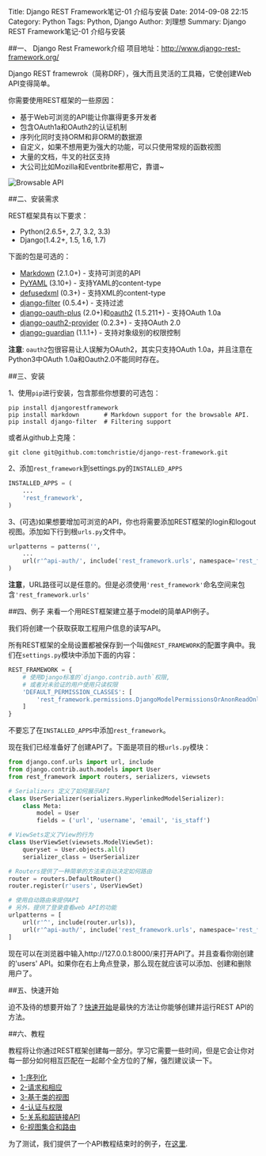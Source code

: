 Title: Django REST Framework笔记-01 介绍与安装
Date: 2014-09-08 22:15
Category: Python
Tags: Python, Django
Author: 刘理想
Summary: Django REST Framework笔记-01 介绍与安装

##一、 Django Rest Framework介绍
项目地址：http://www.django-rest-framework.org/

Django REST framewrok（简称DRF），强大而且灵活的工具箱，它使创建Web API变得简单。

你需要使用REST框架的一些原因：

- 基于Web可浏览的API能让你赢得更多开发者
- 包含OAuth1a和OAuth2的认证机制
- 序列化同时支持ORM和非ORM的数据源
- 自定义，如果不想用更为强大的功能，可以只使用常规的函数视图
- 大量的文档，牛叉的社区支持
- 大公司比如Mozilla和Eventbrite都用它，靠谱~

![Browsable API](http://www.django-rest-framework.org/img/quickstart.png)

##二、安装需求

REST框架具有以下要求：

- Python(2.6.5+, 2.7, 3.2, 3.3)
- Django(1.4.2+, 1.5, 1.6, 1.7)

下面的包是可选的：

- [Markdown](http://pypi.python.org/pypi/Markdown/) (2.1.0+) - 支持可浏览的API
- [PyYAML](http://pypi.python.org/pypi/PyYAML) (3.10+) - 支持YAML的content-type
- [defusedxml](https://pypi.python.org/pypi/defusedxml) (0.3+) - 支持XML的content-type
- [django-filter](http://pypi.python.org/pypi/django-filter) (0.5.4+) - 支持过滤
- [django-oauth-plus](https://bitbucket.org/david/django-oauth-plus/wiki/Home) (2.0+)和[oauth2](https://github.com/simplegeo/python-oauth2) (1.5.211+) - 支持OAuth 1.0a
- [django-oauth2-provider](https://github.com/caffeinehit/django-oauth2-provider) (0.2.3+) - 支持OAuth 2.0
- [django-guardian](https://github.com/lukaszb/django-guardian) (1.1.1+) - 支持对象级别的权限控制

**注意**: `oauth2`包很容易让人误解为OAuth2，其实只支持OAuth 1.0a，并且注意在Python3中OAuth 1.0a和Oauth2.0不能同时存在。

##三、安装

1、使用`pip`进行安装，包含那些你想要的可选包：

```
pip install djangorestframework
pip install markdown       # Markdown support for the browsable API.
pip install django-filter  # Filtering support
```

或者从github上克隆：

```
git clone git@github.com:tomchristie/django-rest-framework.git
```

2、添加`rest_framework`到settings.py的`INSTALLED_APPS`

```python
INSTALLED_APPS = (
    ...
    'rest_framework',
)
```

3、(可选)如果想要增加可浏览的API，你也将需要添加REST框架的login和logout视图。添加如下行到根`urls.py`文件中。

```python
urlpatterns = patterns('',
    ...
    url(r'^api-auth/', include('rest_framework.urls', namespace='rest_framework'))
)
```

**注意**，URL路径可以是任意的。但是必须使用`'rest_framework'`命名空间来包含`'rest_framework.urls'`

##四、例子
来看一个用REST框架建立基于model的简单API例子。

我们将创建一个获取获取工程用户信息的读写API。

所有REST框架的全局设置都被保存到一个叫做`REST_FRAMEWORK`的配置字典中。我们在`settings.py`模块中添加下面的内容：

```python
REST_FRAMEWORK = {
    # 使用Django标准的`django.contrib.auth`权限,
    # 或者对未验证的用户使用只读权限
    'DEFAULT_PERMISSION_CLASSES': [
        'rest_framework.permissions.DjangoModelPermissionsOrAnonReadOnly'
    ]
}
```

不要忘了在`INSTALLED_APPS`中添加`rest_framework`。

现在我们已经准备好了创建API了。下面是项目的根`urls.py`模块：

```python
from django.conf.urls import url, include
from django.contrib.auth.models import User
from rest_framework import routers, serializers, viewsets

# Serializers 定义了如何展示API
class UserSerializer(serializers.HyperlinkedModelSerializer):
    class Meta:
        model = User
        fields = ('url', 'username', 'email', 'is_staff')

# ViewSets定义了View的行为
class UserViewSet(viewsets.ModelViewSet):
    queryset = User.objects.all()
    serializer_class = UserSerializer

# Routers提供了一种简单的方法来自动决定如何路由
router = routers.DefaultRouter()
router.register(r'users', UserViewSet)

# 使用自动路由来提供API
# 另外，提供了登录查看web API的功能
urlpatterns = [
    url(r'^', include(router.urls)),
    url(r'^api-auth/', include('rest_framework.urls', namespace='rest_framework'))
]
```

现在可以在浏览器中输入http://127.0.0.1:8000/来打开API了。并且查看你刚创建的'users' API。如果你在右上角点登录，那么现在就应该可以添加、创建和删除用户了。

##五、快速开始

迫不及待的想要开始了？[快速开始](http://www.django-rest-framework.org/tutorial/quickstart)是最快的方法让你能够创建并运行REST API的方法。

##六、教程

教程将让你通过REST框架创建每一部分。学习它需要一些时间，但是它会让你对每一部分如何相互匹配在一起邮个全方位的了解，强烈建议读一下。

- [1-序列化](http://www.django-rest-framework.org/tutorial/1-serialization)
- [2-请求和相应](http://www.django-rest-framework.org/tutorial/2-requests-and-responses)
- [3-基于类的视图](http://www.django-rest-framework.org/tutorial/3-class-based-views)
- [4-认证与权限](http://www.django-rest-framework.org/tutorial/4-authentication-and-permissions)
- [5-关系和超链接API](http://www.django-rest-framework.org/tutorial/5-relationships-and-hyperlinked-apis)
- [6-视图集合和路由](http://www.django-rest-framework.org/tutorial/6-viewsets-and-routers)

为了测试，我们提供了一个API教程结束时的例子，在[这里](http://restframework.herokuapp.com/).